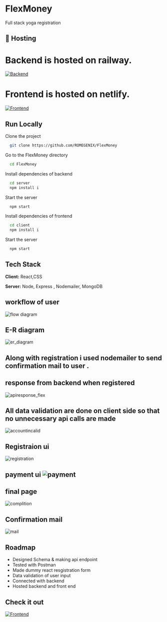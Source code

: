 # FlexMoney
Full stack yoga registration


## 🔗 Hosting
# Backend is hosted on railway.
[![Backend](https://img.shields.io/badge/Backend-deployed-brightgreen?style=for-the-badge&logo=appveyor)](https://flexmoneyserver-production.up.railway.app/)
# Frontend is hosted on netlify.
[![Frontend](https://img.shields.io/badge/Frontend-deployed-blueviolet?style=for-the-badge&logo=appveyor)](https://luminous-sunburst-b9effb.netlify.app/)


## Run Locally

Clone the project

```bash
  git clone https://github.com/ROMEGENIX/FlexMoney
```

Go to the FlexMoney directory

```bash
  cd FlexMoney
```

Install dependencies of backend

```bash
  cd server
  npm install i
```

Start the server

```bash
  npm start
```
Install dependencies of frontend

```bash
  cd client
  npm install i
```

Start the server

```bash
  npm start
```


## Tech Stack

**Client:** React,CSS

**Server:** Node, Express , Nodemailer, MongoDB 





## workflow of user

![flow diagram](https://user-images.githubusercontent.com/64638825/207106511-3dae3131-c99c-4273-95c7-e342a020b8cf.jpg)

## E-R diagram 

![er_diagram](https://user-images.githubusercontent.com/64638825/207106574-24a969b6-ddd0-4564-aef3-85ab51502af5.jpg)

## Along with registration i used nodemailer to send confirmation mail to user .

## response from backend when registered
![apiresponse_flex](https://user-images.githubusercontent.com/64638825/207106785-9bb58540-596c-43a8-a4ef-a932b796e64c.jpg)

## All data validation are done on client side so that no unnecessary api calls are made 
![accountincalid](https://user-images.githubusercontent.com/64638825/207107511-4f721607-7d61-45bd-89a6-691a31eb090f.jpg)

## Registraion ui 
![registration](https://user-images.githubusercontent.com/64638825/207109951-772a5984-6c88-4aa0-8d2d-78e28979476c.jpg)

## payment ui ![payment](https://user-images.githubusercontent.com/64638825/207110014-2028415c-348e-4422-a6a9-bb1781e29f73.jpg)

## final page
![complition](https://user-images.githubusercontent.com/64638825/207110053-05afb35f-816a-40fa-bf78-c85ba87a0373.jpg)

## Confirmation mail
![mail](https://user-images.githubusercontent.com/64638825/207107089-9f3b56e2-19e7-40a6-a6e1-490549d943de.jpg)

## Roadmap

- Designed Schema & making api endpoint
- Tested with Postman
- Made dummy react resgistration form 
- Data validation of user input
- Connected with backend 
- Hosted backend and front end

## Check it out
[![Frontend](https://img.shields.io/badge/Project-deployed-blue?style=for-the-badge&logo=appveyor)](https://luminous-sunburst-b9effb.netlify.app/)
